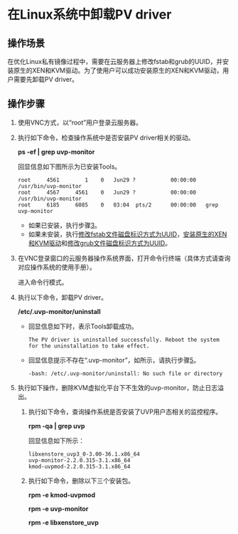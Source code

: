 # 在Linux系统中卸载PV driver<a name="ims_01_0323"></a>

## 操作场景<a name="section8801182220417"></a>

在优化Linux私有镜像过程中，需要在云服务器上修改fstab和grub的UUID，并安装原生的XEN和KVM驱动。为了使用户可以成功安装原生的XEN和KVM驱动，用户需要先卸载PV driver。

## 操作步骤<a name="section1381148120949"></a>

1.  使用VNC方式，以“root”用户登录云服务器。
2.  执行如下命令，检查操作系统中是否安装PV driver相关的驱动。

    **ps -ef | grep uvp-monitor**

    回显信息如下图所示为已安装Tools。

    ```
    root     4561        1    0   Jun29 ?           00:00:00   /usr/bin/uvp-monitor
    root     4567     4561    0   Jun29 ?           00:00:00   /usr/bin/uvp-monitor
    root     6185     6085    0   03:04  pts/2      00:00:00   grep uvp-monitor
    ```

    -   如果已安装，执行步骤[3](#li4726695220949)。
    -   如果未安装，执行[修改fstab文件磁盘标识方式为UUID](修改fstab文件磁盘标识方式为UUID.md)，[安装原生的XEN和KVM驱动](安装原生的XEN和KVM驱动.md)和[修改grub文件磁盘标识方式为UUID](修改grub文件磁盘标识方式为UUID.md)。

3.  <a name="li4726695220949"></a>在VNC登录窗口的云服务器操作系统界面，打开命令行终端（具体方式请查询对应操作系统的使用手册）。

    进入命令行模式。

4.  执行以下命令，卸载PV driver。

    **/etc/.uvp-monitor/uninstall**

    -   回显信息如下时，表示Tools卸载成功。

        ```
        The PV driver is uninstalled successfully. Reboot the system for the uninstallation to take effect.
        ```

    -   回显信息提示不存在“.uvp-monitor”，如所示，请执行步骤[5](#li45681026173616)。

        ```
        -bash: /etc/.uvp-monitor/uninstall: No such file or directory
        ```

5.  <a name="li45681026173616"></a>执行如下操作，删除KVM虚拟化平台下不生效的uvp-monitor，防止日志溢出。
    1.  执行如下命令，查询操作系统是否安装了UVP用户态相关的监控程序。

        **rpm -qa | grep uvp**

        回显信息如下所示：

        ```
        libxenstore_uvp3_0-3.00-36.1.x86_64
        uvp-monitor-2.2.0.315-3.1.x86_64
        kmod-uvpmod-2.2.0.315-3.1.x86_64
        ```

    2.  执行如下命令，删除以下三个安装包。

        **rpm -e kmod-uvpmod**

        **rpm -e uvp-monitor**

        **rpm -e libxenstore\_uvp**



